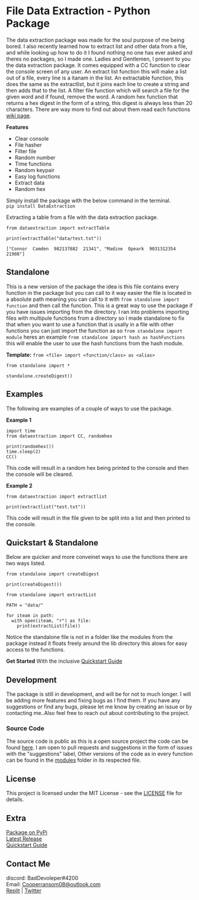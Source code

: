 # File Data Extraction - Python Package
The data extraction package was made for the soul purpose of me being bored. I also recently learned how to extract list and other data from a file, and while looking up how to do it I found nothing no one has ever asked and theres no packages, so I made one. Ladies and Gentlemen, I present to you the data extraction package. It comes equipped with a CC function to clear the console screen of any user. An extract list function this will make a list out of a file, every line is a itanam in the list. An extractable function, this does the same as the extractlist, but it joins each line to create a string and then adds that to the list. A filter file function which will search a file for the given word and if found, remove the word. A random hex function that returns a hex digest in the form of a string, this digest is always less than 20 characters. There are way more to find out about them read each functions [wiki page](https://github.com/itzCozi/Data-Extraction/wiki/Functions).

**Features**

- Clear console
- File hasher
- Filter file
- Random number
- Time functions
- Random keypair
- Easy log functions
- Extract data
- Random hex

Simply install the package with the below command in the terminal.  
`pip install DataExtraction`

Extracting a table from a file with the data extraction package.
```
from dataextraction import extractTable

print(extractTable("data/test.txt"))
```
``
["Connor  Camden  982137882  21341", "Madine  Opeark  9031312354  21908"]
``


## Standalone
This is a new version of the package the idea is this file contains every function in the package but you can call to it way easier the file is located in a absolute path meaning you can call to it with `from standalone import function` and then call the function. This is a great way to use the package if you have issues importing from the directory. I ran into problems importing files with multipule functions from a directory so I made standalone to fix that when you want to use a function that is usally in a file with other functions you can just import the function as so `from standalone import module` heres an example `from standalone import hash as hashFunctions` this will enable the user to use the hash functions from the hash module.  

**Template:**  `from <file> import <function/class> as <alias>`  
```
from standalone import *

standalone.createDigest()
```


## Examples
The following are examples of a couple of ways to use the package.

**Example 1**
```
import time
from dataextraction import CC, randomhex

print(randomhex())
time.sleep(2)
CC()
```
This code will result in a random hex being printed to the console and then the console will be cleared.

**Example 2**
```
from dataextraction import extractlist

print(extractlist("test.txt"))
```
This code will result in the file given to be split into a list and then printed to the console.


## Quickstart & Standalone  

Below are quicker and more conveinet ways to use the functions there are two ways listed.

```
from standalone import createDigest

print(createDigest())
```

```
from standalone import extractList

PATH = "data/"

for iteam in path:
  with open(iteam, "r") as file:
    print(extractList(file))
```

Notice the standalone file is not in a folder like the modules from the package instead it floats freely around the lib directory this alows for easy access to the functions.

**Get Started** With the inclusive [Quickstart Guide](https://github.com/itzCozi/Data-Extraction/wiki/Quickstart-Guide)  


## Development
The package is still in development, and will be for not to much longer. I will be adding more features and fixing bugs as I find them. If you have any suggestions or find any bugs, please let me know by creating an issue or by contacting me..Also feel free to reach out about contributing to the project.

### Source Code
The source code is public as this is a open source project the code can be found [here](https://github.com/itzCozi/Data-Extraction/blob/main/package/standalone/dataextraction.py). I am open to pull requests and suggestions in the form of issues with the "suggestions" label, Other versions of the code as in every function can be found in the [modules](https://github.com/itzCozi/Data-Extraction/tree/main/package/modules) folder in its respected file. 

## License
This project is licensed under the MIT License - see the [LICENSE](https://github.com/itzCozi/Data-Extraction/blob/main/ignore/LICENSE) file for details.


## Extra

[Package on PyPi](https://pypi.org/project/Data-Extract/)  
[Latest Release](https://github.com/itzCozi/Data-Extraction/releases)  
[Quickstart Guide](https://github.com/itzCozi/Data-Extraction/wiki/Quickstart-Guide)  

Contact Me
---------------------------------
discord: BadDevoleper#4200                                                                                                                                             
Email: Cooperransom08@outlook.com                                                                                                                                      
[Replit](https://replit.com/@cozi08) | 
[Twitter](https://twitter.com/ransom_cooper)
